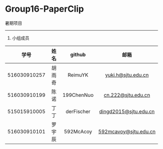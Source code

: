 # Group16-PaperClip  
暑期项目  

----  

1. 小组成员  

| 学号 | 姓名 | github | 邮箱 |  
|:-:|:-:|:-:|:-:| 
| 516030910257 | 胡雨奇 | ReimuYK |  yuki.h@sjtu.edu.cn |  
| 516030910199 | 陈诺 | 199ChenNuo | cn.222@sjtu.edu.cn |
| 515015910005 | 丁丁 | derFischer | dingd2015@sjtu.edu.cn |
| 516030910101 | 罗宇辰 | 592McAcoy | 592mcavoy@sjtu.edu.cn |  
